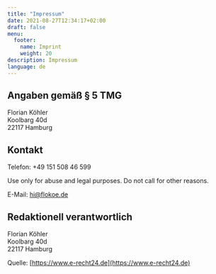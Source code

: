 ```yaml
---
title: "Impressum"
date: 2021-08-27T12:34:17+02:00
draft: false
menu:
  footer:
    name: Imprint
    weight: 20
description: Impressum
language: de
---
```


## Angaben gem&auml;&szlig; &sect; 5 TMG

Florian Köhler  
Koolbarg 40d  
22117 Hamburg

## Kontakt

Telefon: +49 151 508 46 599

Use only for abuse and legal purposes. Do not call for other reasons.

E-Mail: hi@flokoe.de

## Redaktionell verantwortlich

Florian Köhler  
Koolbarg 40d  
22117 Hamburg

Quelle: [https://www.e-recht24.de](https://www.e-recht24.de)
